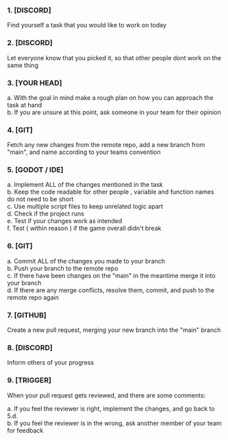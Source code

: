 ### 1. [DISCORD]
Find yourself a task that you would like to work on today

### 2. [DISCORD]
Let everyone know that you picked it, so that other people dont work on the same thing

### 3. [YOUR HEAD]
a. With the goal in mind make a rough plan on how you can approach the task at hand\
b. If you are unsure at this point, ask someone in your team for their opinion

### 4. [GIT]
Fetch any new changes from the remote repo, add a new branch from "main", and name according to your teams convention

### 5. [GODOT / IDE] 
a. Implement ALL of the changes mentioned in the task\
b. Keep the code readable for other people , variable and function names do not need to be short\
c. Use multiple script files to keep unrelated logic apart\
d. Check if the project runs\
e. Test if your changes work as intended\
f. Test ( within reason ) if the game overall didn't break
		
### 6. [GIT]
a. Commit ALL of the changes you made to your branch\
b. Push your branch to the remote repo\
c. If there have been changes on the "main" in the meantime merge it into your branch\
d. If there are any merge conflicts, resolve them, commit, and push to the remote repo again

### 7. [GITHUB]
Create a new pull request, merging your new branch into the "main" branch
	
### 8. [DISCORD]
Inform others of your progress
	
### 9. [TRIGGER]
When your pull request gets reviewed, and there are some comments:

a. If you feel the reviewer is right, implement the changes, and go back to 5.d.\
b. If you feel the reviewer is in the wrong, ask another member of your team for feedback
		
